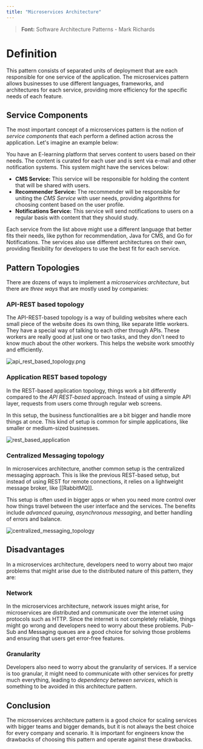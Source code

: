 ```yaml
---
title: "Microservices Architecture"
---
```


> **Font:** Software Architecture Patterns - Mark Richards

# Definition

This pattern consists of separated units of deployment that are each responsible for one service of the application. The microservices pattern allows businesses to use different languages, frameworks, and architectures for each service, providing more efficiency for the specific needs of each feature. 

## Service Components

The most important concept of a microservices pattern is the notion of *service components* that each perform a defined action across the application. Let's imagine an example below:

You have an E-learning platform that serves content to users based on their needs. The content is curated for each user and is sent via e-mail and other notification systems. This system might have the services below:

- **CMS Service:** This service will be responsible for holding the content that will be shared with users.
- **Recommender Service:** The recommender will be responsible for uniting the *CMS Service* with user needs, providing algorithms for choosing content based on the user profile.
- **Notifications Service:** This service will send notifications to users on a regular basis with content that they should study.

Each service from the list above might use a different language that better fits their needs, like python for recommendation, Java for CMS, and Go for Notifications. The services also use different architectures on their own, providing flexibility for developers to use the best fit for each service.

## Pattern Topologies

There are dozens of ways to implement a *microservices architecture*, but there are *three ways* that are mostly used by companies:

### API-REST based topology

The API-REST-based topology is a way of building websites where each small piece of the website does its own thing, like separate little workers. They have a special way of talking to each other through APIs. These workers are really good at just one or two tasks, and they don't need to know much about the other workers. This helps the website work smoothly and efficiently.

![api_rest_based_topology.png](api_rest_based_topology.png)

### Application REST based topology

In the REST-based application topology, things work a bit differently compared to the *API REST-based* approach. Instead of using a simple API layer, requests from users come through regular web screens.

In this setup, the business functionalities are a bit bigger and handle more things at once. This kind of setup is common for simple applications, like smaller or medium-sized businesses.

![rest_based_application](rest_based_application.png)

### Centralized Messaging topology

In microservices architecture, another common setup is the centralized messaging approach. This is like the previous REST-based setup, but instead of using REST for remote connections, it relies on a lightweight message broker, like [[RabbitMQ]].

This setup is often used in bigger apps or when you need more control over how things travel between the user interface and the services. The benefits include *advanced queuing*, *asynchronous messaging*, and better handling of errors and balance.

![centralized_messaging_topology](centralized_messaging_topology.png)


## Disadvantages

In a microservices architecture, developers need to worry about two major problems that might arise due to the distributed nature of this pattern, they are:

### Network

In the microservices architecture, network issues might arise, for microservices are distributed and communicate over the internet using protocols such as HTTP. Since the internet is not completely reliable, things might go wrong and developers need to worry about these problems. Pub-Sub and Messaging queues are a good choice for solving those problems and ensuring that users get error-free features.

### Granularity

Developers also need to worry about the granularity of services. If a service is too granular, it might need to communicate with other services for pretty much everything, leading to *dependency between services*, which is something to be avoided in this architecture pattern.
## Conclusion

The microservices architecture pattern is a good choice for scaling services with bigger teams and bigger demands, but it is not always the best choice for every company and scenario. It is important for engineers know the drawbacks of choosing this pattern and operate against these drawbacks. 